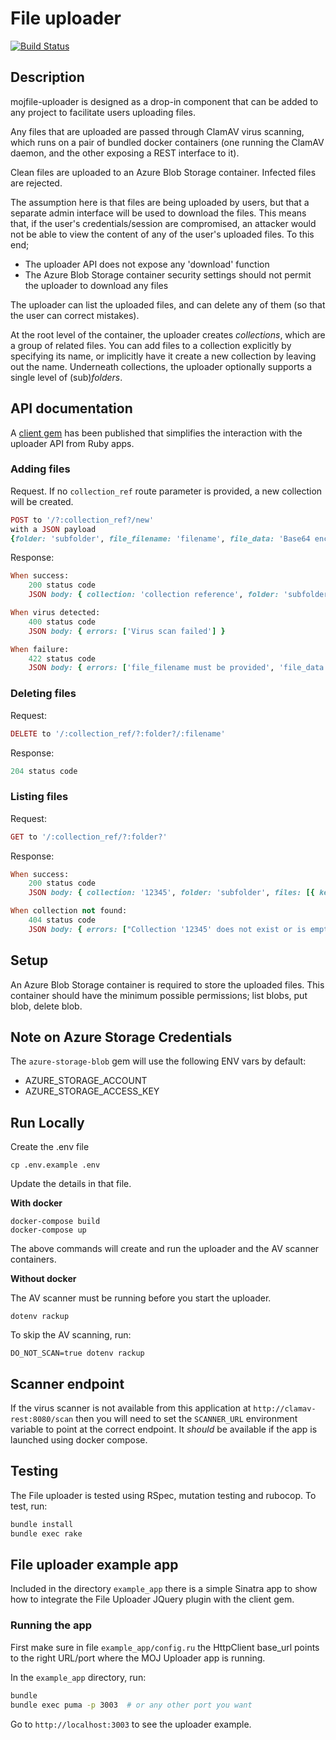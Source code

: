 # File uploader

[![Build
Status](https://travis-ci.org/ministryofjustice/mojfile-uploader.svg?branch=master)](https://travis-ci.org/ministryofjustice/mojfile-uploader)

## Description

mojfile-uploader is designed as a drop-in component that can be added to any project
to facilitate users uploading files.

Any files that are uploaded are passed through ClamAV virus scanning, which runs on
a pair of bundled docker containers (one running the ClamAV daemon, and the other
exposing a REST interface to it).

Clean files are uploaded to an Azure Blob Storage container. Infected files are rejected.

The assumption here is that files are being uploaded by users, but that a separate
admin interface will be used to download the files. This means that, if the user's
credentials/session are compromised, an attacker would not be able to view the content
of any of the user's uploaded files. To this end;

* The uploader API does not expose any 'download' function
* The Azure Blob Storage container security settings should not permit the uploader to download any files

The uploader can list the uploaded files, and can delete any of them (so that the user
can correct mistakes).

At the root level of the container, the uploader creates _collections_, which are a group
of related files. You can add files to a collection explicitly by specifying its name,
or implicitly have it create a new collection by leaving out the name. Underneath
collections, the uploader optionally supports a single level of (sub)_folders_.

## API documentation

A [client gem](https://github.com/ministryofjustice/mojfile-uploader-api-client) has
been published that simplifies the interaction with the uploader API from Ruby apps.

### Adding files

Request. If no `collection_ref` route parameter is provided, a new collection will be created.

```ruby
POST to '/?:collection_ref?/new'
with a JSON payload
{folder: 'subfolder', file_filename: 'filename', file_data: 'Base64 encoded file data'}
```

Response:

```ruby
When success:
    200 status code
    JSON body: { collection: 'collection reference', folder: 'subfolder', key: 'filename' }

When virus detected:
    400 status code
    JSON body: { errors: ['Virus scan failed'] }

When failure:
    422 status code
    JSON body: { errors: ['file_filename must be provided', 'file_data must be provided'] }
```

### Deleting files

Request:

```ruby
DELETE to '/:collection_ref/?:folder?/:filename'
```

Response:

```ruby
204 status code
```

### Listing files

Request:

```ruby
GET to '/:collection_ref/?:folder?'
```

Response:

```ruby
When success:
    200 status code
    JSON body: { collection: '12345', folder: 'subfolder', files: [{ key: '12345/subfolder/test.doc', title: 'test.doc', last_modified: '2016-12-05T12:20:02.000Z' }] }

When collection not found:
    404 status code
    JSON body: { errors: ["Collection '12345' does not exist or is empty."] }
```

## Setup

An Azure Blob Storage container is required to store the uploaded files. This container
should have the minimum possible permissions; list blobs, put blob,
delete blob.

## Note on Azure Storage Credentials

The `azure-storage-blob` gem will use the following ENV vars by default:

- AZURE_STORAGE_ACCOUNT
- AZURE_STORAGE_ACCESS_KEY

## Run Locally

Create the .env file

```
cp .env.example .env
```

Update the details in that file.

**With docker**

```
docker-compose build
docker-compose up
```
The above commands will create and run the uploader and the AV scanner containers.

**Without docker**

The AV scanner must be running before you start the uploader.

```
dotenv rackup
```

To skip the AV scanning, run:

```
DO_NOT_SCAN=true dotenv rackup
```

## Scanner endpoint

If the virus scanner is not available from this application at
`http://clamav-rest:8080/scan` then you will need to set the
`SCANNER_URL` environment variable to point at the correct endpoint.  It
*should* be available if the app is launched using docker compose.

## Testing

The File uploader is tested using RSpec, mutation testing and rubocop.
To test, run:

```bash
bundle install
bundle exec rake
```

## File uploader example app

Included in the directory `example_app` there is a simple Sinatra app to show how to integrate
the File Uploader JQuery plugin with the client gem.

### Running the app

First make sure in file `example_app/config.ru` the HttpClient base_url points to the right URL/port
where the MOJ Uploader app is running.

In the `example_app` directory, run:

```sh
bundle
bundle exec puma -p 3003  # or any other port you want
```

Go to `http://localhost:3003` to see the uploader example.
